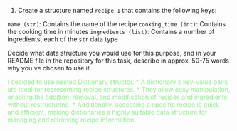 1. Create a structure named `recipe_1` that contains the following keys:  

`name (str)`: Contains the name of the recipe
`cooking_time (int)`: Contains the cooking time in minutes
`ingredients (list)`: Contains a number of ingredients, each of the `str` data type  

Decide what data structure you would use for this purpose, and in your README file in the repository for this task, describe in approx. 50-75 words why you’ve chosen to use it.  

<span style="color: lightgreen;">
I decided to use nested Dictionary structor.
* A dictionary's key-value pairs are ideal for representing recipe structures.   
* They allow easy manipulation, enabling the addition, removal, and modification of recipes and ingredients without restructuring.  
* Additionally, accessing a specific recipe is quick and efficient, making dictionaries a highly suitable data structure for managing and retrieving recipe information.
</span>